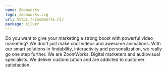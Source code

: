 ```yaml
---
name: Zoomworks
logo: zoomworks.svg
url: https://zoomworks.nl/
package: silver
---
```


Do you want to give your marketing a strong boost with powerful video marketing?
We don't just make cool videos and awesome animations. With our smart solutions
in findability, interactivity and personalization, we really go one step further.
We are ZoomWorks. Digital marketers and audiovisual specialists. We deliver
customization and are addicted to customer satisfaction.
